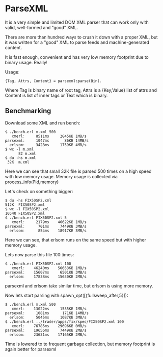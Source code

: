 ParseXML
========


It is a very simple and limited DOM XML parser that can work only with valid, well-formed and "good" XML.

There are more than hundred ways to crush it down with a proper XML, but it was written for a "good" XML
to parse feeds and machine-generated content.

It is fast enough, convenient and has very low memory footprint due to binary usage. Really!

Usage:


```
{Tag, Attrs, Content} = parsexml:parse(Bin). 
```

Where Tag is binary name of root tag, Attrs is a {Key,Value} list of attrs and Content is
list of inner tags or Text which is binary.



Benchmarking
------------

Download some XML and run bench:

```
$ ./bench.erl m.xml 500
   xmerl:     8511ms     2845KB 1MB/s
parsexml:     1047ms       86KB 14MB/s
  erlsom:     3428ms     1759KB 4MB/s
$ wc -l m.xml 
      82 m.xml
$ du -hs m.xml 
 32K  m.xml
```

Here we can see that small 32K file is parsed 500 times on a high speed with low memory usage.
Memory usage is collected via process_info(Pid,memory)

Let's check on something bigger:

```
$ du -hs FIX50SP2.xml
512K  FIX50SP2.xml
$ wc -l FIX50SP2.xml
10540 FIX50SP2.xml
$ ./bench.erl FIX50SP2.xml 5
   xmerl:     2179ms    46622KB 1MB/s
parsexml:      701ms     7449KB 3MB/s
  erlsom:      854ms    18917KB 3MB/s
```

Here we can see, that erlsom runs on the same speed but with higher memory usage.

Lets now parse this file 100 times:

```
$ ./bench.erl FIX50SP2.xml 100
   xmerl:    46240ms    56653KB 1MB/s
parsexml:    15607ms     6501KB 3MB/s
  erlsom:    17838ms    15630KB 2MB/s
```

parsexml and erlsom take similar time, but erlsom is using more memory.

Now lets start parsing with spawn_opt([{fullsweep_after,5}]):

```
$ ./bench.erl m.xml 500
   xmerl:    13022ms     1535KB 1MB/s
parsexml:     1081ms      171KB 14MB/s
  erlsom:     5045ms     1087KB 3MB/s
$ ./bench.erl ../trader/apps/fix/spec/FIX50SP2.xml 100
   xmerl:    76785ms    29696KB 0MB/s
parsexml:    19656ms     7449KB 2MB/s
  erlsom:    23631ms    17165KB 2MB/s
```

Time is lowered to to frequent garbage collection, but memory footprint is again better for parsexml

